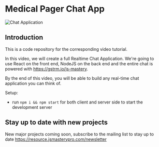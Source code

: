 # Medical Pager Chat App

![Chat Application](https://i.ibb.co/hsvcw4V/image.png)

## Introduction

This is a code repository for the corresponding video tutorial.

In this video, we will create a full Realtime Chat Application. We're going to use React on the front end, NodeJS on the back end and the entire chat is powered with https://gstrm.io/js-mastery.

By the end of this video, you will be able to build any real-time chat application you can think of.

Setup:

- run `npm i && npm start` for both client and server side to start the development server

## Stay up to date with new projects

New major projects coming soon, subscribe to the mailing list to stay up to date https://resource.jsmasterypro.com/newsletter
